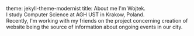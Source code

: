 theme: jekyll-theme-modernist
title: About me
I'm Wojtek.<br/>
I study Computer Science at AGH UST in Krakow, Poland.<br/>
Recently, I'm working with my friends on the project concerning creation of website being the source of information about ongoing events in our city.<br/>

